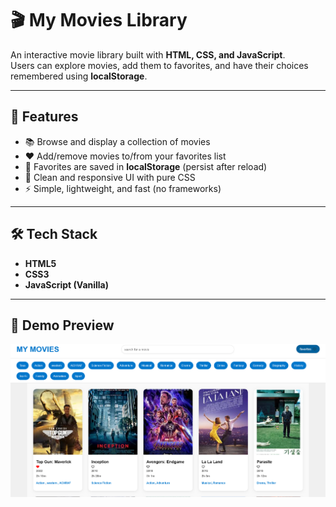 # 🎬 My Movies Library

An interactive movie library built with **HTML, CSS, and JavaScript**.  
Users can explore movies, add them to favorites, and have their choices remembered using **localStorage**.

---

## 🚀 Features

- 📚 Browse and display a collection of movies
- ❤️ Add/remove movies to/from your favorites list
- 💾 Favorites are saved in **localStorage** (persist after reload)
- 🎨 Clean and responsive UI with pure CSS
- ⚡ Simple, lightweight, and fast (no frameworks)

---

## 🛠️ Tech Stack

- **HTML5**
- **CSS3**
- **JavaScript (Vanilla)**

---

## 📸 Demo Preview



![My Movies Library Screenshot](My_movies_library.png)

